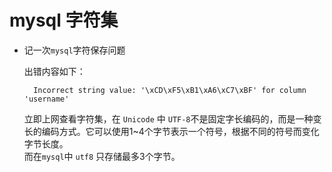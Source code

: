 # mysql 字符集

- 记一次`mysql`字符保存问题
  
  出错内容如下：
  ```
    Incorrect string value: '\xCD\xF5\xB1\xA6\xC7\xBF' for column 'username'
  ```
  立即上网查看字符集，在 `Unicode` 中 `UTF-8`不是固定字长编码的，而是一种变长的编码方式。它可以使用1~4个字节表示一个符号，根据不同的符号而变化字节长度。   
  而在`mysql`中 `utf8` 只存储最多3个字节。
  

